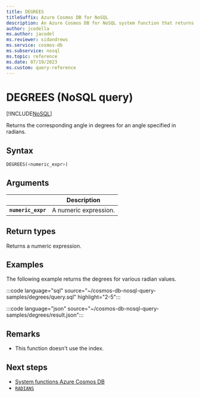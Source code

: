 ```yaml
---
title: DEGREES
titleSuffix: Azure Cosmos DB for NoSQL
description: An Azure Cosmos DB for NoSQL system function that returns returns the angle in degrees for a radian value.
author: jcodella
ms.author: jacodel
ms.reviewer: sidandrews
ms.service: cosmos-db
ms.subservice: nosql
ms.topic: reference
ms.date: 07/19/2023
ms.custom: query-reference
---
```


# DEGREES (NoSQL query)

[!INCLUDE[NoSQL](../../includes/appliesto-nosql.md)]

Returns the corresponding angle in degrees for an angle specified in radians.

## Syntax

```sql
DEGREES(<numeric_expr>)  
```  

## Arguments

| | Description |
| --- | --- |
| **`numeric_expr`** | A numeric expression. |

## Return types

Returns a numeric expression.  

## Examples

The following example returns the degrees for various radian values.

:::code language="sql" source="~/cosmos-db-nosql-query-samples/degrees/query.sql" highlight="2-5":::

:::code language="json" source="~/cosmos-db-nosql-query-samples/degrees/result.json":::

## Remarks

- This function doesn't use the index.

## Next steps

- [System functions Azure Cosmos DB](system-functions.yml)
- [`RADIANS`](radians.md)
